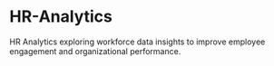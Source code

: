 # HR-Analytics
HR Analytics exploring workforce data insights to improve employee engagement and organizational performance.
